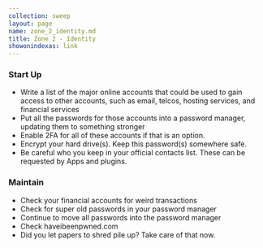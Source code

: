```yaml
---
collection: sweep
layout: page
name: zone_2_identity.md
title: Zone 2 - Identity
showonindexas: link
---
```


### Start Up
- Write a list of the major online accounts that could be used to gain access to other accounts, such as email, telcos, hosting services, and financial services
- Put all the passwords for those accounts into a password manager, updating them to something stronger
- Enable 2FA for all of these accounts if that is an option.
- Encrypt your hard drive(s). Keep this password(s) somewhere safe.
- Be careful who you keep in your official contacts list. These can be requested by Apps and plugins. 

### Maintain
- Check your financial accounts for weird transactions
- Check for super old passwords in your password manager
- Continue to move all passwords into the password manager
- Check haveibeenpwned.com
- Did you let papers to shred pile up? Take care of that now.
